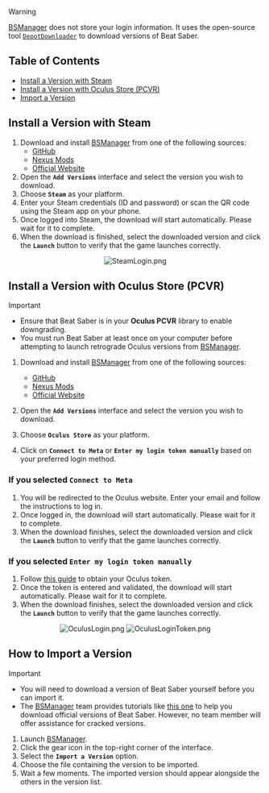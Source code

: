 > [!WARNING]  
>
> [BSManager](https://www.bsmanager.io) does not store your login information. It uses the open-source tool [`DepotDownloader`](https://github.com/SteamRE/DepotDownloader) to download versions of Beat Saber.

## Table of Contents

- [Install a Version with Steam](#install-a-version-with-steam)
- [Install a Version with Oculus Store (PCVR)](#install-a-version-with-oculus-store-pcvr)
- [Import a Version](#how-to-import-a-version)

## Install a Version with Steam

1. Download and install [BSManager](https://www.bsmanager.io) from one of the following sources:  
   - [GitHub](https://github.com/Zagrios/bs-manager/releases/latest)  
   - [Nexus Mods](https://www.nexusmods.com/beatsaber/mods/18?tab=files)  
   - [Official Website](https://www.bsmanager.io)  
2. Open the __`Add Versions`__ interface and select the version you wish to download.
3. Choose __`Steam`__ as your platform.
4. Enter your Steam credentials (ID and password) or scan the QR code using the Steam app on your phone.
5. Once logged into Steam, the download will start automatically. Please wait for it to complete.
6. When the download is finished, select the downloaded version and click the __`Launch`__ button to verify that the game launches correctly.

<div align="center">
    <img src="../wiki/Guides/Installation-and-updates/Install-or-import-a-version/SteamLogin.png" alt="SteamLogin.png" />
</div>

## Install a Version with Oculus Store (PCVR)

> [!IMPORTANT]  
>
> - Ensure that Beat Saber is in your __Oculus PCVR__ library to enable downgrading.
> - You must run Beat Saber at least once on your computer before attempting to launch retrograde Oculus versions from [BSManager](https://www.bsmanager.io).

1. Download and install [BSManager](https://www.bsmanager.io) from one of the following sources:  
   - [GitHub](https://github.com/Zagrios/bs-manager/releases/latest)  
   - [Nexus Mods](https://www.nexusmods.com/beatsaber/mods/18?tab=files)  
   - [Official Website](https://www.bsmanager.io)  

2. Open the __`Add Versions`__ interface and select the version you wish to download.
3. Choose __`Oculus Store`__ as your platform.
4. Click on __`Connect to Meta`__ or __`Enter my login token manually`__ based on your preferred login method.

### If you selected __`Connect to Meta`__

1. You will be redirected to the Oculus website. Enter your email and follow the instructions to log in.  
2. Once logged in, the download will start automatically. Please wait for it to complete.  
3. When the download finishes, select the downloaded version and click the __`Launch`__ button to verify that the game launches correctly.

### If you selected __`Enter my login token manually`__

1. Follow [this guide](How-to-obtain-your-Oculus-Token) to obtain your Oculus token.  
2. Once the token is entered and validated, the download will start automatically. Please wait for it to complete.  
3. When the download finishes, select the downloaded version and click the __`Launch`__ button to verify that the game launches correctly.

<div align="center">
    <img src="../wiki/Guides/Installation-and-updates/Install-or-import-a-version/OculusLogin.png" alt="OculusLogin.png" />
    <img src="../wiki/Guides/Installation-and-updates/Install-or-import-a-version/OculusLogin.png" alt="OculusLoginToken.png" />
</div>

## How to Import a Version

> [!IMPORTANT]  
>
> - You will need to download a version of Beat Saber yourself before you can import it.
> - The [BSManager](https://www.bsmanager.io) team provides tutorials like [this one](https://steamcommunity.com/sharedfiles/filedetails/?id=1805934840) to help you download official versions of Beat Saber. However, no team member will offer assistance for cracked versions.

1. Launch [BSManager](https://www.bsmanager.io).
2. Click the gear icon in the top-right corner of the interface.
3. Select the __`Import a Version`__ option.
4. Choose the file containing the version to be imported.
5. Wait a few moments. The imported version should appear alongside the others in the version list.
